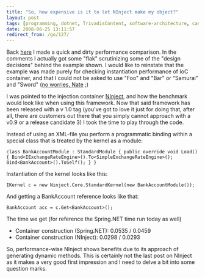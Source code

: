 ```yaml
---
title: "So, how expensive is it to let NInject make my object?"
layout: post
tags: [programming, dotnet, TrivadisContent, software-architecture, castle-windsor, dependency-injection, ninject]
date: 2008-06-25 13:11:57
redirect_from: /go/127/
---
```


Back [here](http://realfiction.net/go/143) I made a quick and dirty performance comparison. In the comments I actually got some "flak" scrutinizing some of the "design decisions" behind the example shown. I would like to reinstate that the example was made purely for checking instantiation performance of IoC container, and that I could not be asked to use "Foo" and "Bar" or "Samurai" and "Sword" ([no worries, Nate](http://dojo.ninject.org/wiki/display/NINJECT/Dependency+Injection+With+Ninject) ;)

I was pointed to the injection container [NInject](http://ninject.org/), and how the benchmark would look like when using this framework. Now that said framework has been released with a v 1.0 tag (you've got to love it just for doing that, after all, there are customers out there that you simply cannot approach with a v0.9 or a release candidate 3) I took the time to play through the code.

Instead of using an XML-file you perform a programmatic binding within a special class that is treated by the kernel as a module:

`
  class BankAccountModule : StandardModule
  {
    public override void Load()
    {
      Bind<IExchangeRateEngine>().To<SimpleExchangeRateEngine>();
      Bind<BankAccount>().ToSelf();
    }
  }
`

Instantiation of the kernel looks like this:

`
IKernel c = new Ninject.Core.StandardKernel(new BankAccountModule());
`

And getting a BankAccount reference looks like that:

`
BankAccount acc = c.Get<BankAccount>();
`

The time we get (for reference the Spring.NET time run today as well)

*   Container construction (Spring.NET): 0.0535 / 0.0459
*   Container construction (NInject): 0.0298 / 0.0293

So, performance-wise NInject shows benefits due to its approach of generating dynamic methods. This is certainly not the last post on NInject as it makes a very good first impression and I need to delve a bit into some question marks.